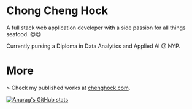 # Chong Cheng Hock

A full stack web application developer with a side passion for all things seafood. 😋😋

Currently pursing a Diploma in Data Analytics and Applied AI @ NYP.

# More
\> Check my published works at [chenghock.com](chenghock.com).

[![Anurag's GitHub stats](https://github-readme-stats.vercel.app/api?username=ballgoesvroomvroom&show_icons=true&theme=buefy)](https://github.com/anuraghazra/github-readme-stats)
